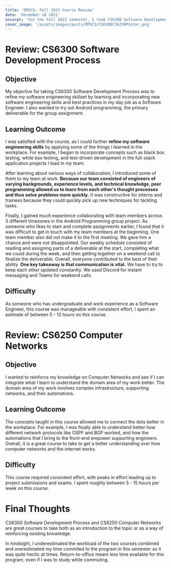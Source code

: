 ```yaml
---
title: 'OMSCS: Fall 2023 Course Review'
date: 'December 18 2022'
excerpt: 'For the Fall 2023 semester, I took CS6300 Software Development Process and CS6250 Computer Networks. Here are my thoughts for the semester.'
cover_image: '/assets/images/posts/OMSCS/CS6300CS6250Poster.png'
---
```

# Review: CS6300 Software Development Process
## Objective
My objective for taking CS6300 Software Development Process was to refine my software engineering skillset by learning and incorporating new software engineering skills and best practices in my day job as a Software Engineer. I also wanted to try out Android programming, the primary deliverable for the group assignment. 
## Learning Outcome
I was satisfied with the course, as I could further **refine my software engineering skills** by applying some of the things I learned in the workplace. For example, I began to incorporate concepts such as black box testing, white box testing, and test-driven development in the full-stack application projects I lead in my team. 

After learning about various ways of collaboration, I introduced some of them to my team at work. **Because our team consisted of engineers of varying backgrounds, experience levels, and technical knowledge, peer programming allowed us to learn from each other's thought processes and thus solve problems more quickly.** It was constructive for interns and trainees because they could quickly pick up new techniques for tackling tasks.

Finally, I gained much experience collaborating with team members across 3 different timezones in the Android Programming group project. As someone who likes to start and complete assignments earlier, I found that it was difficult to get in touch with my team members at the beginning. One team member also did not make it to the first meeting. We gave him a chance and were not disappointed. Our weekly schedule consisted of reading and assigning parts of a deliverable at the start, completing what we could during the week, and then getting together on a weekend call to finalize the deliverable. Overall, everyone contributed to the best of their ability. **One key takeaway is that communication is vital.** We have to try to keep each other updated constantly. We used Discord for instant messaging and Teams for weekend calls. 
## Difficulty
As someone who has undergraduate and work experience as a Software Engineer, this course was manageable with consistent effort. I spent an estimate of between 5 - 12 hours on this course.

# Review: CS6250 Computer Networks
## Objective
I wanted to reinforce my knowledge on Computer Networks and see if I can integrate what I learn to understand the domain area of my work better. The domain area of my work involves complex infrastructure, supporting networks, and their automations. 
## Learning Outcome
The concepts taught in this course allowed me to connect the dots better in the workplace. For example, I was finally able to understand better how different network protocols like OSPF and BGP worked, and how the automations that I bring to the front-end empower supporting engineers. Overall, it is a great course to take to get a better understanding over how computer networks and the internet works. 
## Difficulty
This course required consistent effort, with peaks in effort leading up to project submissions and exams. I spent roughly between 5 - 15 hours per week on this course. 

# Final Thoughts
CS6300 Software Development Process and CS6250 Computer Networks are great courses to take both as an introduction to the topic or as a way of reinforcing existing knowledge. 

In hindsight, I underestimated the workload of the two courses combined and overestimated my time commited to the program in this semester so it was quite hectic at times. Return-to-office meant less time available for this program, even if I was to study while commuting. 